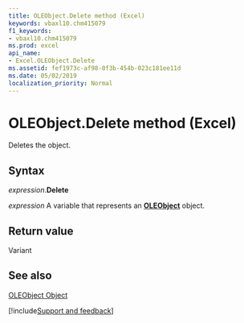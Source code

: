 ```yaml
---
title: OLEObject.Delete method (Excel)
keywords: vbaxl10.chm415079
f1_keywords:
- vbaxl10.chm415079
ms.prod: excel
api_name:
- Excel.OLEObject.Delete
ms.assetid: fef1973c-af98-0f3b-454b-023c181ee11d
ms.date: 05/02/2019
localization_priority: Normal
---
```



# OLEObject.Delete method (Excel)

Deletes the object.


## Syntax

_expression_.**Delete**

_expression_ A variable that represents an **[OLEObject](Excel.OLEObject.md)** object.


## Return value

Variant


## See also


[OLEObject Object](Excel.OLEObject.md)

[!include[Support and feedback](~/includes/feedback-boilerplate.md)]